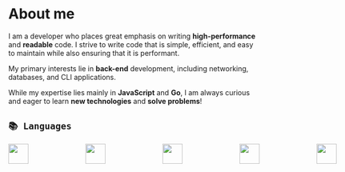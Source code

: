 # About me

I am a developer who places great emphasis on writing **high-performance** and **readable** code. I strive to write code that is simple, efficient, and easy to maintain while also ensuring that it is performant.

My primary interests lie in **back-end** development, including networking, databases, and CLI applications.

While my expertise lies mainly in **JavaScript** and **Go**, I am always curious and eager to learn **new technologies** and **solve problems**!
<br>

## `📚 Languages`
<div style="display:flex; gap: 55px;">
<img width="40" src="https://cdn.jsdelivr.net/gh/devicons/devicon/icons/html5/html5-original.svg" /> &nbsp;
<img width="40" src="https://cdn.jsdelivr.net/gh/devicons/devicon/icons/css3/css3-original.svg" /> &nbsp;    
<img width="40" src="https://cdn.jsdelivr.net/gh/devicons/devicon/icons/javascript/javascript-original.svg" /> &nbsp;
<img width="40" src="https://cdn.jsdelivr.net/gh/devicons/devicon/icons/typescript/typescript-original.svg" /> &nbsp;       
<img width="40" src="https://cdn.jsdelivr.net/gh/devicons/devicon/icons/python/python-original.svg" /> &nbsp;
<img width="40" src="https://cdn.jsdelivr.net/gh/devicons/devicon/icons/go/go-original-wordmark.svg" />&nbsp;
          

## `🔧 Toolset`
<img width="40" src="https://cdn.jsdelivr.net/gh/devicons/devicon/icons/nodejs/nodejs-original.svg" />&nbsp;
<img width="40" src="https://cdn.jsdelivr.net/gh/devicons/devicon/icons/nextjs/nextjs-original-wordmark.svg" />&nbsp;
<img width="40" src="https://cdn.jsdelivr.net/gh/devicons/devicon/icons/svelte/svelte-original.svg" />&nbsp;
<img width="40" src="https://cdn.jsdelivr.net/gh/devicons/devicon/icons/tailwindcss/tailwindcss-plain.svg" />&nbsp;
<img width="40" src="https://cdn.jsdelivr.net/gh/devicons/devicon/icons/docker/docker-plain-wordmark.svg" />
<img width="40" src="https://cdn.jsdelivr.net/gh/devicons/devicon/icons/mongodb/mongodb-original-wordmark.svg" />&nbsp;
<img width="40" src="https://cdn.jsdelivr.net/gh/devicons/devicon/icons/mysql/mysql-original-wordmark.svg" /> &nbsp;
<img width="40" src="https://cdn.jsdelivr.net/gh/devicons/devicon/icons/git/git-original.svg" />&nbsp;
<img width="40" src="https://cdn.jsdelivr.net/gh/devicons/devicon/icons/linux/linux-original.svg" />&nbsp;
<img width="40" src="https://cdn.jsdelivr.net/gh/devicons/devicon/icons/ssh/ssh-original-wordmark.svg" />&nbsp;
<img width="40" src="https://cdn.jsdelivr.net/gh/devicons/devicon/icons/vim/vim-original.svg" />&nbsp;
<img width="40" src="https://cdn.jsdelivr.net/gh/devicons/devicon/icons/vscode/vscode-original.svg" />&nbsp;
<img width="40" src="https://cdn.jsdelivr.net/gh/devicons/devicon/icons/googlecloud/googlecloud-original.svg" />&nbsp;

          
## `🔎 Have interest in`
<img width="40px" src="https://cdn.jsdelivr.net/gh/devicons/devicon/icons/rust/rust-plain.svg" />&nbsp;
<img width="40px" src="https://cdn.jsdelivr.net/gh/devicons/devicon/icons/c/c-original.svg" />&nbsp;
<img width="40px" src="https://cdn.jsdelivr.net/gh/devicons/devicon/icons/zig/zig-original.svg" />&nbsp;
<img width="40px" src="https://cdn.jsdelivr.net/gh/devicons/devicon/icons/redis/redis-original.svg" />&nbsp;
